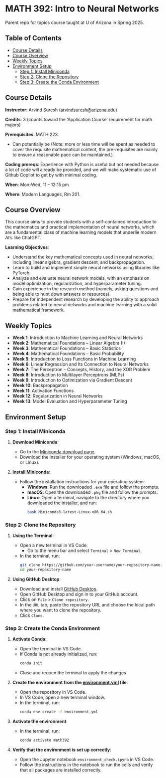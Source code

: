 # MATH 392: Intro to Neural Networks
Parent repo for topics course taught at U of Arizona in Spring 2025.

## Table of Contents

- [Course Details](#course-details)
- [Course Overview](#course-overview)
- [Weekly Topics](#weekly-topics)
- [Environment Setup](#environment-setup)
   - [Step 1: Install Miniconda](#step-1-install-miniconda)
   - [Step 2: Clone the Repository](#step-2-clone-the-repository)
   - [Step 3: Create the Conda Environment](#step-3-create-the-conda-environment)

## Course Details

**Instructor**: Arvind Suresh ([arvindsuresh@arizona.edu](arvindsuresh@arizona.edu))

**Credits**: 3 (counts toward the ‘Application Course’ requirement for math majors)

**Prerequisites**: MATH 223 
- Can potentially be
(Note: more or less time will be spent as needed to cover the requisite mathematical content, the pre-requisites are mainly to ensure a reasonable pace can be maintained.)

**Coding prereqs**: Experience with Python is useful but not needed because a lot of code will already be provided, and we will make systematic use of Github Copilot to get by with minimal coding.


**When**: Mon-Wed, 11 – 12:15 pm

**Where**: Modern Languages, Rm 201.

## Course Overview
This course aims to provide students with a self-contained introduction to the mathematics and practical implementation of neural networks, which are a fundamental class of machine learning models that underlie modern AI’s like ChatGPT. 

**Learning Objectives**:
- Understand the key mathematical concepts used in neural networks, including linear algebra, gradient descent, and backpropagation.
- Learn to build and implement simple neural networks using libraries like PyTorch.
- Analyze and evaluate neural network models, with an emphasis on model optimization, regularization, and hyperparameter tuning.
- Gain experience in the research method (namely, asking questions and being able to hunt down answers or resources).
- Prepare for independent research by developing the ability to approach problems related to neural networks and machine learning with a solid mathematical framework.

## Weekly Topics

- **Week 1**: Introduction to Machine Learning and Neural Networks
- **Week 2**: Mathematical Foundations – Linear Algebra (I)
- **Week 3**: Mathematical Foundations – Basic Statistics
- **Week 4**: Mathematical Foundations – Basic Probability
- **Week 5**: Introduction to Loss Functions in Machine Learning
- **Week 6**: Linear Regression and Its Connection to Neural Networks
- **Week 7**: The Perceptron – Concepts, History, and the XOR Problem
- **Week 8**: Introduction to Multilayer Perceptrons (MLPs)
- **Week 9**: Introduction to Optimization via Gradient Descent
- **Week 10**: Backpropagation
- **Week 11**: Activation Functions
- **Week 12**: Regularization in Neural Networks
- **Week 13**: Model Evaluation and Hyperparameter Tuning

## Environment Setup

### Step 1: Install Miniconda

1. **Download Miniconda**:
   - Go to the [Miniconda download page](https://docs.conda.io/en/latest/miniconda.html).
   - Download the installer for your operating system (Windows, macOS, or Linux).

2. **Install Miniconda**:
   - Follow the installation instructions for your operating system:
     - **Windows**: Run the downloaded `.exe` file and follow the prompts.
     - **macOS**: Open the downloaded `.pkg` file and follow the prompts.
     - **Linux**: Open a terminal, navigate to the directory where you downloaded the installer, and run:
       ```bash
       bash Miniconda3-latest-Linux-x86_64.sh
       ```

### Step 2: Clone the Repository

1. **Using the Terminal**:
   - Open a new terminal in VS Code:
     - Go to the menu bar and select `Terminal` > `New Terminal`.
   - In the terminal, run:
     ```bash
     git clone https://github.com/your-username/your-repository-name.git
     cd your-repository-name
     ```

2. **Using GitHub Desktop**:
   - Download and install [GitHub Desktop](https://desktop.github.com/).
   - Open GitHub Desktop and sign in to your GitHub account.
   - Click on `File` > `Clone repository`.
   - In the `URL` tab, paste the repository URL and choose the local path where you want to clone the repository.
   - Click `Clone`.

### Step 3: Create the Conda Environment

1. **Activate Conda**:
   - Open the terminal in VS Code.
   - If Conda is not already initialized, run:
     ```bash
     conda init
     ```
   - Close and reopen the terminal to apply the changes.

2. **Create the environment from the [environment.yml](http://_vscodecontentref_/1) file**:
   - Open the repository in VS Code.
   - In VS Code, open a new terminal window.
   - In the terminal, run:
     ```bash
     conda env create -f environment.yml
     ```

3. **Activate the environment**:
   - In the terminal, run:
     ```bash
     conda activate math392
     ```

4. **Verify that the environment is set up correctly**:
   - Open the Jupyter notebook `environment_check.ipynb` in VS Code.
   - Follow the instructions in the notebook to run the cells and verify that all packages are installed correctly.
